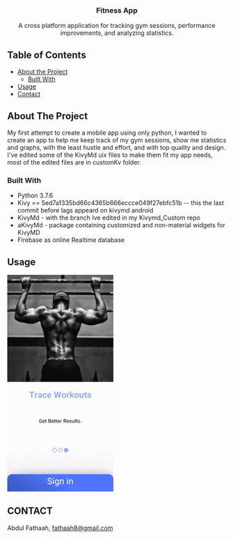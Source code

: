 


  <h3 align="center">Fitness App</h3>

  <p align="center">
    A cross platform application for tracking gym sessions, performance
improvements, and analyzing statistics.


<!-- TABLE OF CONTENTS -->
## Table of Contents

* [About the Project](#about-the-project)
  * [Built With](#built-with)
* [Usage](#usage)
* [Contact](#contact)


<!-- ABOUT THE PROJECT -->
## About The Project
  My first attempt to create a mobile app using only python, I wanted to create an app to help me keep track of my gym sessions, show me statistics and graphs, with the least hustle and effort, and with top quality and design.
  I've edited some of the KivyMd uix files to make them fit my app needs, most of the edited files are in customKv folder.

### Built With

* []() Python 3.7.6
* []() Kivy == 5ed7a1335bd66c4365b666eccce049f27ebfc51b -- this the last commit before lags appeard on kivymd android
* []() KivyMd - with the branch Ive edited in my Kivymd_Custom repo
* []() aKivyMd - package containing customized and non-material widgets for KivyMD
* []() Firebase as online Realtime database



<!-- USAGE EXAMPLES -->
## Usage

![](example_gif.gif)


<!-- CONTACT -->
## CONTACT

Abdul Fathaah, fathaah8@gmail.com
